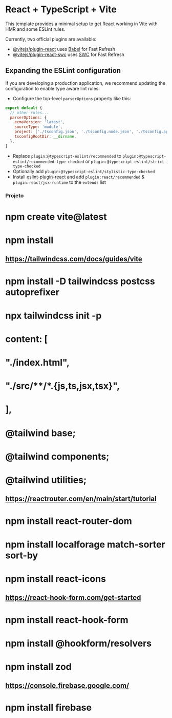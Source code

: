 # React + TypeScript + Vite

This template provides a minimal setup to get React working in Vite with HMR and some ESLint rules.

Currently, two official plugins are available:

- [@vitejs/plugin-react](https://github.com/vitejs/vite-plugin-react/blob/main/packages/plugin-react/README.md) uses [Babel](https://babeljs.io/) for Fast Refresh
- [@vitejs/plugin-react-swc](https://github.com/vitejs/vite-plugin-react-swc) uses [SWC](https://swc.rs/) for Fast Refresh

## Expanding the ESLint configuration

If you are developing a production application, we recommend updating the configuration to enable type aware lint rules:

- Configure the top-level `parserOptions` property like this:

```js
export default {
  // other rules...
  parserOptions: {
    ecmaVersion: 'latest',
    sourceType: 'module',
    project: ['./tsconfig.json', './tsconfig.node.json', './tsconfig.app.json'],
    tsconfigRootDir: __dirname,
  },
}
```

- Replace `plugin:@typescript-eslint/recommended` to `plugin:@typescript-eslint/recommended-type-checked` or `plugin:@typescript-eslint/strict-type-checked`
- Optionally add `plugin:@typescript-eslint/stylistic-type-checked`
- Install [eslint-plugin-react](https://github.com/jsx-eslint/eslint-plugin-react) and add `plugin:react/recommended` & `plugin:react/jsx-runtime` to the `extends` list



### Projeto ###

# npm create vite@latest
# npm install

## https://tailwindcss.com/docs/guides/vite
# npm install -D tailwindcss postcss autoprefixer

# npx tailwindcss init -p

# content: [
#    "./index.html",
#    "./src/**/*.{js,ts,jsx,tsx}",
#  ],

#  @tailwind base;
#  @tailwind components;
#  @tailwind utilities;

## https://reactrouter.com/en/main/start/tutorial
# npm install react-router-dom
# npm install localforage match-sorter sort-by

# npm install react-icons

## https://react-hook-form.com/get-started
# npm install react-hook-form
# npm install @hookform/resolvers
# npm install zod

## https://console.firebase.google.com/
# npm install firebase